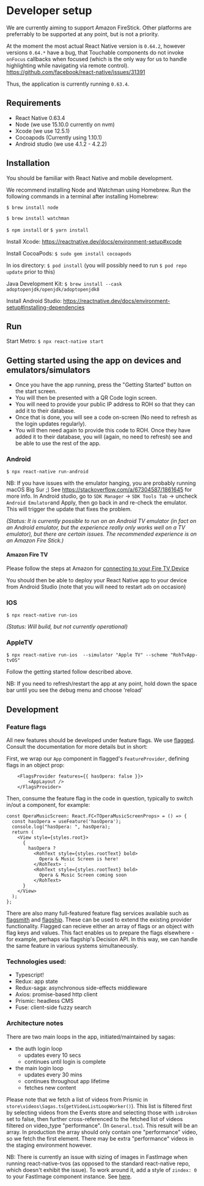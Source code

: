 # Developer setup

We are currently aiming to support Amazon FireStick. Other platforms are preferrably to be supported at any point, but is not a priority.

At the moment the most actual React Native version is `0.64.2`, however versions `0.64.*` have a bug, that Touchable components do not invoke `onFocus` callbacks when focused (which is the only way for us to handle highlighting while navigating via remote control).
https://github.com/facebook/react-native/issues/31391

Thus, the application is currently running `0.63.4`.

## Requirements

 - React Native 0.63.4
 - Node (we use 15.10.0 currently on nvm) 
 - Xcode (we use 12.5.1)
 - Cocoapods (Currently using 1.10.1)
 - Android studio (we use 4.1.2 - 4.2.2)

## Installation

You should be familiar with React Native and mobile development.

We recommend installing Node and Watchman using Homebrew. Run the following commands in a terminal after installing Homebrew:

`$ brew install node`

`$ brew install watchman`

`$ npm install` or `$ yarn install`

Install Xcode: https://reactnative.dev/docs/environment-setup#xcode

Install CocoaPods:
`$ sudo gem install cocoapods`

In ios directory:
`$ pod install` (you will possibly need to run `$ pod repo update` prior to this)

Java Development Kit:
`$ brew install --cask adoptopenjdk/openjdk/adoptopenjdk8`

Install Android Studio: https://reactnative.dev/docs/environment-setup#installing-dependencies

## Run

Start Metro:
`$ npx react-native start`

## Getting started using the app on devices and emulators/simulators
* Once you have the app running, press the "Getting Started" button on the start screen. 
* You will then be presented with a QR Code login screen.
* You will need to provide your public IP address to ROH so that they can add it to their database.
* Once that is done, you will see a code on-screen (No need to refresh as the login updates regularly). 
* You will then need again to provide this code to ROH. Once they have added it to their database, you will (again, no need to refresh) see and be able to use the rest of the app.

### Android

`$ npx react-native run-android`

NB: If you have issues with the emulator hanging, you are probably running macOS Big Sur ;) See https://stackoverflow.com/a/67304587/1861645 for more info. In Android studio, go to `SDK Manager` -> `SDK Tools Tab` -> uncheck `Android Emulator`and Apply, then go back in and re-check the emulator. This will trigger the update that fixes the problem.

_(Status: It is currently possible to run on an Android TV emulator (in fact on an Android emulator, but the experience really only works well on a TV emulator), but there are certain issues. The recommended experience is on an Amazon Fire Stick.)_

#### Amazon Fire TV

Please follow the steps at Amazon for [connecting to your Fire TV Device](https://developer.amazon.com/docs/fire-tv/connecting-adb-to-device.html)

You should then be able to deploy your React Native app to your device from Android Studio (note that you will need to restart `adb` on occasion)

### IOS

`$ npx react-native run-ios`

_(Status: Will build, but not currently operational)_

### AppleTV

`$ npx react-native run-ios  --simulator "Apple TV" --scheme "RohTvApp-tvOS"`

Follow the getting started follow described above.

NB: If you need to refresh/restart the app at any point, hold down the space bar until you see the debug menu and choose 'reload'

## Development

### Feature flags

All new features should be developed under feature flags. We use [flagged](https://github.com/sergiodxa/flagged).
Consult the documentation for more details but in short:

First, we wrap our `App` component in flagged's `FeatureProvider`, defining flags in an object prop:

```
    <FlagsProvider features={{ hasOpera: false }}>
        <AppLayout />
    </FlagsProvider>
```

Then, consume the feature flag in the code in question, typically to switch in/out a component, for example:

```
const OperaMusicScreen: React.FC<TOperaMusicScreenProps> = () => {
  const hasOpera = useFeature('hasOpera');
  console.log("hasOpera: ", hasOpera);
  return (
    <View style={styles.root}>
      { 
        hasOpera ?
          <RohText style={styles.rootText} bold>
            Opera & Music Screen is here!
          </RohText> :
          <RohText style={styles.rootText} bold>
            Opera & Music Screen coming soon
          </RohText>
      }
    </View>
  );
};
```

There are also many full-featured feature flag services available such as [flagsmith](https://flagsmith.com) and [flagship](https://developers.flagship.io). These can be used to extend the existing provider functionality. Flagged can recieve either an array of flags or an object with flag keys and values. This fact enables us to prepare the flags elsewhere - for example, perhaps via flagship's Decision API. In this way, we can handle the same feature in various systems simultaneously.

### Technologies used:
 - Typescript!
 - Redux: app state
 - Redux-saga: asynchronous side-effects middleware
 - Axios: promise-based http client
 - Prismic: headless CMS
 - Fuse: client-side fuzzy search

### Architecture notes
 There are two main loops in the app, initiated/maintained by sagas:
 
   * the auth login loop
     * updates every 10 secs
     * continues until login is complete
   * the main login loop
     * updates every 30 mins
     * continues throughout app lifetime
     * fetches new content 

Please note that we fetch a list of videos from Prismic in `store\videos\Sagas.ts`(`getVideoListLoopWorker()`). This list is filtered first by selecting videos from the Events store and selecting those with `isBroken` set to false, then further cross-referenced to the fetched list of videos filtered on video_type "performance". (In `General.tsx`). This result will be an array. In production the array should only contain one "performance" video, so we fetch the first element. There may be extra "performance" videos in the staging environment however.

NB: There is currently an issue with sizing of images in FastImage when running react-native-tvos (as opposed to the standard react-native repo, which doesn't exhibit the issue). To work around it,
add a style of `zindex: 0` to your FastImage component instance. See [here](https://github.com/react-native-tvos/react-native-tvos/issues/226).